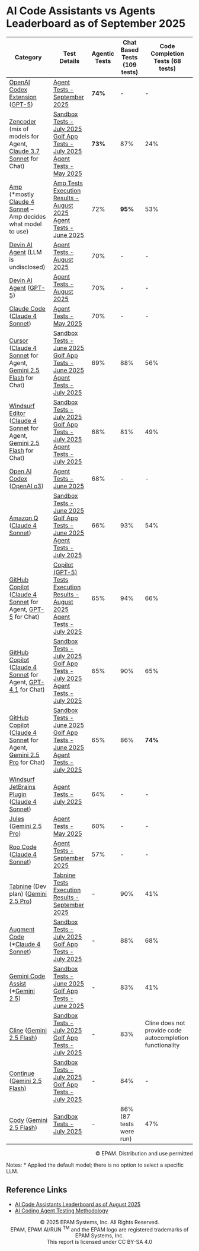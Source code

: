 # AI Code Assistants vs Agents Leaderboard as of September 2025

| Category                                                                                                                                                                                                                                                 | Test Details                                                                                                                                                                                                                                                                                                                    | Agentic Tests | Chat Based Tests (109 tests) | Code Completion Tests (68 tests)                         |
|----------------------------------------------------------------------------------------------------------------------------------------------------------------------------------------------------------------------------------------------------------|---------------------------------------------------------------------------------------------------------------------------------------------------------------------------------------------------------------------------------------------------------------------------------------------------------------------------------|---------------|------------------------------|----------------------------------------------------------|
| [OpenAI Codex Extension](https://developers.openai.com/codex/ide/) ([GPT-5](https://openai.com/index/introducing-gpt-5/))                                                                                                                                | [Agent Tests - September 2025](../agentic-tests/reports/codex/codex-extension-agentic-tests-september-2025.md)                                                                                                                                                                                                                  | **74%**       | -                            | -                                                        |
| [Zencoder](https://docs.zencoder.ai/get-started/introduction) (mix of models for Agent, [Claude 3.7 Sonnet](https://www.anthropic.com/claude/sonnet) for Chat)                                                                                           | [Sandbox Tests - July 2025](reports/zencoder/2025/zencoder-sonnet3.7-sandbox-tests-july-2025.md) <br> [Golf App Tests - July 2025](reports/zencoder/2025/zencoder-sonnet3.7-golf-app-tests-july-2025.md) <br> [Agent Tests - May 2025](../agentic-tests/reports/zencoder/zencoder-agentic-tests-may-2025.md)                    | **73%**       | 87%                          | 24%                                                      |
| [Amp](https://sourcegraph.com/amp) (*mostly [Claude 4 Sonnet](https://www.anthropic.com/claude/sonnet) – Amp decides what model to use)                                                                                                                  | [Amp Tests Execution Results - August 2025](reports/amp/2025/amp-tests-august-2025.md) <br> [Agent Tests - June 2025](../agentic-tests/reports/amp/amp-agentic-tests-june-2025.md)                                                                                                                                              | 72%           | **95%**                      | 53%                                                      |
| [Devin AI Agent](https://devin.ai/) (LLM is undisclosed)                                                                                                                                                                                                 | [Agent Tests - August 2025](../agentic-tests/reports/devin/devin-agentic-tests-august-2025.md)                                                                                                                                                                                                                                  | 70%           | -                            | -                                                        |
| [Devin AI Agent](https://devin.ai/) ([GPT-5](https://openai.com/index/introducing-gpt-5/))                                                                                                                                                               | [Agent Tests - August 2025](../agentic-tests/reports/devin/devin-agentic-tests-gpt5-august-2025.md)                                                                                                                                                                                                                             | 70%           | -                            | -                                                        |
| [Claude Code](https://docs.anthropic.com/en/docs/claude-code/overview) ([Claude 4 Sonnet](https://www.anthropic.com/claude/sonnet))                                                                                                                      | [Agent Tests - May 2025](../agentic-tests/reports/claude-code/claude-code-tests-may-2025.md)                                                                                                                                                                                                                                    | 70%           | -                            | -                                                        |
| [Cursor](https://www.cursor.com/) ([Claude 4 Sonnet](https://www.anthropic.com/claude/sonnet) for Agent, [Gemini 2.5 Flash](https://cloud.google.com/vertex-ai/generative-ai/docs/models/gemini/2-5-flash) for Chat)                                     | [Sandbox Tests - June 2025](reports/cursor/2025/cursor-gemini2.5Flash-sandbox-tests-june-2025.md) <br> [Golf App Tests - June 2025](reports/cursor/2025/cursor-gemini2.5Flash-golf-app-tests-june-2025.md) <br> [Agent Tests - July 2025](../agentic-tests/reports/cursor/cursor-agentic-tests-july-2025.md)                    | 69%           | 88%                          | 56%                                                      |
| [Windsurf Editor](https://docs.windsurf.com/windsurf/getting-started) ([Claude 4 Sonnet](https://www.anthropic.com/claude/sonnet) for Agent, [Gemini 2.5 Flash](https://cloud.google.com/vertex-ai/generative-ai/docs/models/gemini/2-5-flash) for Chat) | [Sandbox Tests - July 2025](reports/windsurf/2025/windsurf-gemini2.5Flash-sandbox-tests-july-2025.md) <br> [Golf App Tests - July 2025](reports/windsurf/2025/windsurf-gemini2.5Flash-golf-app-tests-july-2025.md) <br> [Agent Tests - July 2025](../agentic-tests/reports/windsurf/windsurf-editor-agentic-tests-july-2025.md) | 68%           | 81%                          | 49%                                                      |
| [Open AI Codex](https://openai.com/codex/) ([OpenAI o3](https://openai.com/index/introducing-o3-and-o4-mini/))                                                                                                                                           | [Agent Tests - June 2025](../agentic-tests/reports/codex/codex-agentic-tests-june-2025.md)                                                                                                                                                                                                                                      | 68%           | -                            | -                                                        |
| [Amazon Q](https://aws.amazon.com/q/) ([Claude 4 Sonnet](https://www.anthropic.com/claude/sonnet))                                                                                                                                                       | [Sandbox Tests - June 2025](reports/amazon-q/2025/amazon-q-sandbox-tests-june-2025.md) <br> [Golf App Tests - June 2025](reports/amazon-q/2025/amazon-q-sonnet4-golf-app-tests-june-2025.md) <br> [Agent Tests - July 2025](../agentic-tests/reports/amazon-q/amazon-q-agentic-tests-july-2025.md)                              | 66%           | 93%                          | 54%                                                      |
| [GitHub Copilot](https://github.com/features/copilot) ([Claude 4 Sonnet](https://www.anthropic.com/claude/sonnet) for Agent, [GPT-5](https://openai.com/index/introducing-gpt-5/) for Chat)                                                              | [Copilot (GPT-5) Tests Execution Results - August 2025](reports/copilot/2025/copilot-gpt5-tests-august-2025.md) <br> [Agent Tests - July 2025](../agentic-tests/reports/copilot/copilot-agentic-tests-july.md)                                                                                                                  | 65%           | 94%                          | 66%                                                      |
| [GitHub Copilot](https://github.com/features/copilot) ([Claude 4 Sonnet](https://www.anthropic.com/claude/sonnet) for Agent, [GPT-4.1](https://openai.com/index/gpt-4-1/) for Chat)                                                                      | [Sandbox Tests - July 2025](reports/copilot/2025/copilot-gpt4.1-sandbox-tests-july-2025.md) <br> [Golf App Tests - July 2025](reports/copilot/2025/copilot-gpt4.1-golf-app-july-2025.md) <br> [Agent Tests - July 2025](../agentic-tests/reports/copilot/copilot-agentic-tests-july.md)                                         | 65%           | 90%                          | 65%                                                      |
| [GitHub Copilot](https://github.com/features/copilot) ([Claude 4 Sonnet](https://www.anthropic.com/claude/sonnet) for Agent, [Gemini 2.5 Pro](https://cloud.google.com/vertex-ai/generative-ai/docs/models/gemini/2-5-pro) for Chat)                     | [Sandbox Tests - June 2025](reports/copilot/2025/copilot-gemini2.5Pro-sandbox-tests-june-2025.md) <br> [Golf App Tests - June 2025](reports/copilot/2025/copilot-gemini2.5Pro-golf-app-tests-june-2025.md) <br> [Agent Tests - July 2025](../agentic-tests/reports/copilot/copilot-agentic-tests-july.md)                       | 65%           | 86%                          | **74%**                                                  |
| [Windsurf JetBrains Plugin](https://plugins.jetbrains.com/plugin/20540-windsurf-plugin-formerly-codeium-for-python-js-java-go--) ([Claude 4 Sonnet](https://www.anthropic.com/claude/sonnet))                                                            | [Agent Tests - July 2025](../agentic-tests/reports/windsurf/windsurf-plugin-agentic-tests-july-2025.md)                                                                                                                                                                                                                         | 64%           | -                            | -                                                        |
| [Jules](https://jules.google/) ([Gemini 2.5 Pro](https://cloud.google.com/vertex-ai/generative-ai/docs/models/gemini/2-5-pro))                                                                                                                           | [Agent Tests - May 2025](../agentic-tests/reports/jules/jules-agentic-tests-may-2025.md)                                                                                                                                                                                                                                        | 60%           | -                            | -                                                        |
| [Roo Code](https://roocode.com/) ([Claude 4 Sonnet](https://www.anthropic.com/claude/sonnet))                                                                                                                                                            | [Agent Tests - September 2025](../agentic-tests/reports/roo-code/2025/roo-code-agentic-tests-september.md)                                                                                                                                                                                                                      | 57%           | -                            | -                                                        |
| [Tabnine](https://docs.tabnine.com/main) (Dev plan) ([Gemini 2.5 Pro](https://cloud.google.com/vertex-ai/generative-ai/docs/models/gemini/2-5-pro))                                                                                                      | [Tabnine Tests Execution Results - September 2025](../sandbox-test/reports/tabnine/tabnine-tests-september-2025.md)                                                                                                                                                                                                             | -             | 90%                          | 41%                                                      |
| [Augment Code](https://docs.augmentcode.com/introduction) (*[Claude 4 Sonnet](https://www.anthropic.com/claude/sonnet))                                                                                                                                  | [Sandbox Tests - July 2025](reports/augment-code/2025/augment-code-sandbox-tests-july-2025.md) <br> [Golf App Tests - July 2025](reports/augment-code/2025/augment-code-golf-app-tests-july-2025.md)                                                                                                                            | -             | 88%                          | 68%                                                      |
| [Gemini Code Assist](https://codeassist.google/) (*[Gemini 2.5](https://blog.google/technology/google-deepmind/gemini-model-thinking-updates-march-2025/))                                                                                               | [Sandbox Tests - June 2025](reports/gemini/2025/gemini-sandbox-tests-june-2025.md) <br> [Golf App Tests - June 2025](reports/gemini/2025/gemini-golf-app-tests-june-2025.md)                                                                                                                                                    | -             | 83%                          | 41%                                                      |
| [Cline](https://docs.cline.bot/getting-started/what-is-cline) ([Gemini 2.5 Flash](https://cloud.google.com/vertex-ai/generative-ai/docs/models/gemini/2-5-flash))                                                                                        | [Sandbox Tests - July 2025](reports/cline/2025/cline-gemini2.5Flash-sandbox-tests-july-2025.md) <br> [Golf App Tests - July 2025](reports/cline/2025/cline-gemini2.5Flash-golf-app-tests-july-2025.md)                                                                                                                          | -             | 83%                          | Cline does not provide code autocompletion functionality |
| [Continue](https://docs.continue.dev/) ([Gemini 2.5 Flash](https://cloud.google.com/vertex-ai/generative-ai/docs/models/gemini/2-5-flash))                                                                                                               | [Sandbox Tests - July 2025](reports/continue/2025/continue-gemini2.5Flash-sandbox-tests-july-2025.md) <br> [Golf App Tests - July 2025](reports/continue/2025/continue-gemini2.5Flash-golf-app-tests-july-2025.md)                                                                                                              | -             | 84%                          | -                                                        |
| [Cody](https://sourcegraph.com/docs/cody) ([Gemini 2.5 Flash](https://cloud.google.com/vertex-ai/generative-ai/docs/models/gemini/2-5-flash))                                                                                                            | [Sandbox Tests - July 2025](reports/sourcegraph-cody/2025/cody-gemini2.5Flash-sandbox-tests-july-2025.md)                                                                                                                                                                                                                       | -             | 86% (87 tests were run)      | 47%                                                      |

<div style='text-align: right;'> © EPAM. Distribution and use permitted </div>

Notes: * Applied the default model; there is no option to select a specific LLM.

## Reference Links

- [AI Code Assistants Leaderboard as of August 2025](code-assistants-2025.md)
- [AI Coding Agent Testing Methodology](coding-agent-testing-methodology.md)

<p style="text-align: center;">  © 2025 EPAM Systems, Inc. All Rights Reserved.<br/>    EPAM, EPAM AI/RUN <sup>TM</sup> and the EPAM logo are registered trademarks of EPAM Systems, Inc.<br>    This report is licensed under CC BY-SA 4.0<br/></p>

